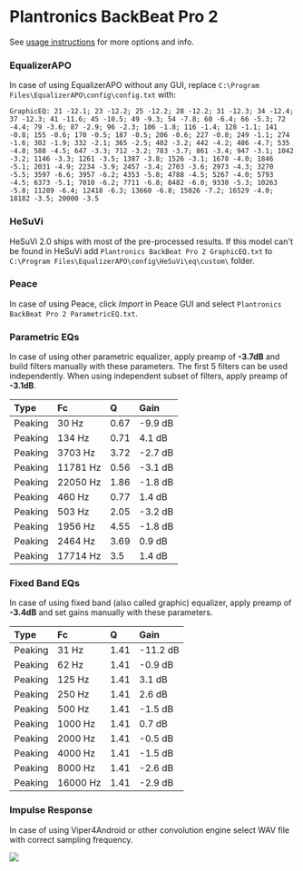 # Plantronics BackBeat Pro 2
See [usage instructions](https://github.com/jaakkopasanen/AutoEq#usage) for more options and info.

### EqualizerAPO
In case of using EqualizerAPO without any GUI, replace `C:\Program Files\EqualizerAPO\config\config.txt`
with:
```
GraphicEQ: 21 -12.1; 23 -12.2; 25 -12.2; 28 -12.2; 31 -12.3; 34 -12.4; 37 -12.3; 41 -11.6; 45 -10.5; 49 -9.3; 54 -7.8; 60 -6.4; 66 -5.3; 72 -4.4; 79 -3.6; 87 -2.9; 96 -2.3; 106 -1.8; 116 -1.4; 128 -1.1; 141 -0.8; 155 -0.6; 170 -0.5; 187 -0.5; 206 -0.6; 227 -0.8; 249 -1.1; 274 -1.6; 302 -1.9; 332 -2.1; 365 -2.5; 402 -3.2; 442 -4.2; 486 -4.7; 535 -4.8; 588 -4.5; 647 -3.3; 712 -3.2; 783 -3.7; 861 -3.4; 947 -3.1; 1042 -3.2; 1146 -3.3; 1261 -3.5; 1387 -3.8; 1526 -3.1; 1678 -4.0; 1846 -5.1; 2031 -4.9; 2234 -3.9; 2457 -3.4; 2703 -3.6; 2973 -4.3; 3270 -5.5; 3597 -6.6; 3957 -6.2; 4353 -5.8; 4788 -4.5; 5267 -4.0; 5793 -4.5; 6373 -5.1; 7010 -6.2; 7711 -6.8; 8482 -6.0; 9330 -5.3; 10263 -5.8; 11289 -6.4; 12418 -6.3; 13660 -6.8; 15026 -7.2; 16529 -4.0; 18182 -3.5; 20000 -3.5
```

### HeSuVi
HeSuVi 2.0 ships with most of the pre-processed results. If this model can't be found in HeSuVi add
`Plantronics BackBeat Pro 2 GraphicEQ.txt` to `C:\Program Files\EqualizerAPO\config\HeSuVi\eq\custom\` folder.

### Peace
In case of using Peace, click *Import* in Peace GUI and select `Plantronics BackBeat Pro 2 ParametricEQ.txt`.

### Parametric EQs
In case of using other parametric equalizer, apply preamp of **-3.7dB** and build filters manually
with these parameters. The first 5 filters can be used independently.
When using independent subset of filters, apply preamp of **-3.1dB**.

| Type    | Fc       |    Q | Gain    |
|:--------|:---------|:-----|:--------|
| Peaking | 30 Hz    | 0.67 | -9.9 dB |
| Peaking | 134 Hz   | 0.71 | 4.1 dB  |
| Peaking | 3703 Hz  | 3.72 | -2.7 dB |
| Peaking | 11781 Hz | 0.56 | -3.1 dB |
| Peaking | 22050 Hz | 1.86 | -1.8 dB |
| Peaking | 460 Hz   | 0.77 | 1.4 dB  |
| Peaking | 503 Hz   | 2.05 | -3.2 dB |
| Peaking | 1956 Hz  | 4.55 | -1.8 dB |
| Peaking | 2464 Hz  | 3.69 | 0.9 dB  |
| Peaking | 17714 Hz | 3.5  | 1.4 dB  |

### Fixed Band EQs
In case of using fixed band (also called graphic) equalizer, apply preamp of **-3.4dB** and set
gains manually with these parameters.

| Type    | Fc       |    Q | Gain     |
|:--------|:---------|:-----|:---------|
| Peaking | 31 Hz    | 1.41 | -11.2 dB |
| Peaking | 62 Hz    | 1.41 | -0.9 dB  |
| Peaking | 125 Hz   | 1.41 | 3.1 dB   |
| Peaking | 250 Hz   | 1.41 | 2.6 dB   |
| Peaking | 500 Hz   | 1.41 | -1.5 dB  |
| Peaking | 1000 Hz  | 1.41 | 0.7 dB   |
| Peaking | 2000 Hz  | 1.41 | -0.5 dB  |
| Peaking | 4000 Hz  | 1.41 | -1.5 dB  |
| Peaking | 8000 Hz  | 1.41 | -2.6 dB  |
| Peaking | 16000 Hz | 1.41 | -2.9 dB  |

### Impulse Response
In case of using Viper4Android or other convolution engine select WAV file with correct sampling frequency.

![](https://raw.githubusercontent.com/jaakkopasanen/AutoEq/master/results/rtings/avg/Plantronics%20BackBeat%20Pro%202/Plantronics%20BackBeat%20Pro%202.png)